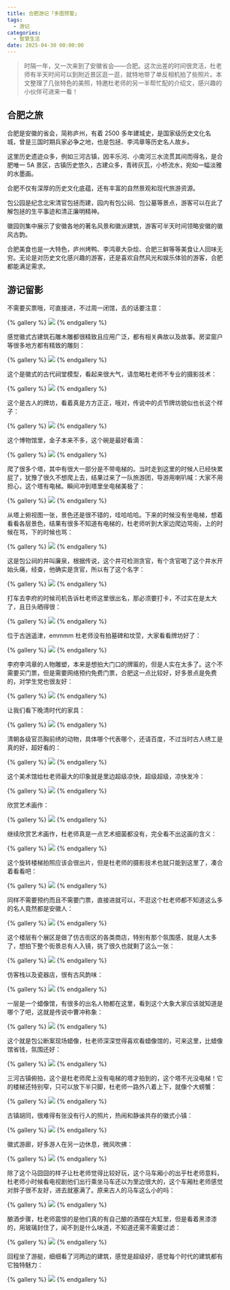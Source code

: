 ```yaml
---
title: 合肥游记「多图预警」
tags:
  - 游记
categories:
  - 智慧生活
date: 2025-04-30 00:00:00
---
```


> 时隔一年，又一次来到了安徽省会——合肥。这次出差的时间很灵活，杜老师有半天时间可以到附近景区逛一逛，就特地带了单反相机拍了些照片。本文整理了几张特色的美照，特邀杜老师的另一半帮忙配的介绍文，感兴趣的小伙伴可进来一看！

<!-- more -->

## 合肥之旅

合肥是安徽的省会，简称庐州，有着 2500 多年建城史，是国家级历史文化名城，曾是三国时期兵家必争之地，也是包拯、李鸿章等历史名人故乡。

这里历史遗迹众多，例如三河古镇，因丰乐河、小南河三水流贯其间而得名，是合肥唯一 5A 景区，古镇历史悠久，古建众多，青砖灰瓦，小桥流水，宛如一幅淡雅的水墨画。

合肥不仅有深厚的历史文化底蕴，还有丰富的自然景观和现代旅游资源。

包公园是纪念北宋清官包拯而建，园内有包公祠、包公墓等景点，游客可以在此了解包拯的生平事迹和清正廉明精神。

徽园则集中展示了安徽各地的著名风景和徽派建筑，游客可半天时间领略安徽的徽风古韵。

合肥美食也是一大特色，庐州烤鸭、李鸿章大杂烩、合肥三鲜等等美食让人回味无穷。无论是对历史文化感兴趣的游客，还是喜欢自然风光和娱乐体验的游客，合肥都能满足需求。

## 游记留影

不需要买票哦，可直接进，不过周一闭馆，去的话要注意：

{% gallery %}
![](https://cdn.dusays.com/2025/04/824-1.jpg)
{% endgallery %}

感觉徽式古建筑石雕木雕都很精致且应用广泛，都有相关典故以及故事。房梁窗户等很多地方都有精致的雕刻：

{% gallery %}
![](https://cdn.dusays.com/2025/04/824-2.jpg)
{% endgallery %}

这个是徽式的古代祠堂模型，看起来很大气，请忽略杜老师不专业的摄影技术：

{% gallery %}
![](https://cdn.dusays.com/2025/04/824-3.jpg)
{% endgallery %}

这个是古人的牌坊，看着真是方方正正，哦对，传说中的贞节牌坊貌似也长这个样子：

{% gallery %}
![](https://cdn.dusays.com/2025/04/824-4.jpg)
{% endgallery %}

这个博物馆里，金子本来不多，这个碗是最好看滴：

{% gallery %}
![](https://cdn.dusays.com/2025/04/824-5.jpg)
{% endgallery %}

爬了很多个塔，其中有很大一部分是不带电梯的。当时走到这里的时候人已经快累屁了，犹豫了很久不想爬上去，结果过来了一队旅游团，导游用喇叭喊：大家不用担心，这个塔有电梯。瞬间冲到塔里坐电梯美极了：

{% gallery %}
![](https://cdn.dusays.com/2025/04/824-6.jpg)
{% endgallery %}

从塔上俯视图一张，景色还是很不错的，哇哈哈哈。下来的时候没有坐电梯，想着看看各层景色，结果有很多不知道有电梯的，杜老师听到大家边爬边骂街，上的时候在骂，下的时候也骂：

{% gallery %}
![](https://cdn.dusays.com/2025/04/824-7.jpg)
{% endgallery %}

这是包公祠的井叫廉泉，根据传说，这个井可检测贪官，有个贪官喝了这个井水开始头痛，经查，他确实是贪官，所以有了这个名字：

{% gallery %}
![](https://cdn.dusays.com/2025/04/824-8.jpg)
{% endgallery %}

打车去李府的时候司机告诉杜老师这里很出名，那必须要打卡，不过实在是太大了，且日头晒得很：

{% gallery %}
![](https://cdn.dusays.com/2025/04/824-9.jpg)
{% endgallery %}

位于古逍遥津，emmmm 杜老师没有拍墓碑和坟茔，大家看看牌坊好了：

{% gallery %}
![](https://cdn.dusays.com/2025/04/824-10.jpg)
{% endgallery %}

李府李鸿章的人物雕塑，本来是想拍大门口的牌匾的，但是人实在太多了。这个不需要买门票，但是需要网络预约免费门票，合肥这一点比较好，好多景点是免费的，对学生党也很友好：

{% gallery %}
![](https://cdn.dusays.com/2025/04/824-11.jpg)
{% endgallery %}

让我们看下晚清时代的家具：

{% gallery %}
![](https://cdn.dusays.com/2025/04/824-12.jpg)
{% endgallery %}

清朝各级官员胸前绣的动物，具体哪个代表哪个，还请百度，不过当时古人绣工是真的好，超好看的：

{% gallery %}
![](https://cdn.dusays.com/2025/04/824-13.jpg)
{% endgallery %}

这个美术馆给杜老师最大的印象就是里边超级凉快，超级超级，凉快发冷：

{% gallery %}
![](https://cdn.dusays.com/2025/04/824-14.jpg)
{% endgallery %}

欣赏艺术画作：

{% gallery %}
![](https://cdn.dusays.com/2025/04/824-15.jpg)
{% endgallery %}

继续欣赏艺术画作，杜老师真是一点艺术细菌都没有，完全看不出这画的含义：

{% gallery %}
![](https://cdn.dusays.com/2025/04/824-16.jpg)
{% endgallery %}

这个旋转楼梯拍照应该会很出片，但是杜老师的摄影技术也就只能到这里了，凑合着看看吧：

{% gallery %}
![](https://cdn.dusays.com/2025/04/824-17.jpg)
{% endgallery %}

同样不需要预约而且不需要门票，直接进就可以，不逛这个杜老师都不知道这么多的名人竟然都是安徽人：

{% gallery %}
![](https://cdn.dusays.com/2025/04/824-18.jpg)
{% endgallery %}

这个楼层有个展区是做了仿古街区的各类商店，特别有那个氛围感，就是人太多了，想拍下整个街景总有人入镜，挑了很久也就剩了这么一张：

{% gallery %}
![](https://cdn.dusays.com/2025/04/824-19.jpg)
{% endgallery %}

仿客栈以及瓷器店，很有古风韵味：

{% gallery %}
![](https://cdn.dusays.com/2025/04/824-20.jpg)
{% endgallery %}

一层是一个蜡像馆，有很多的出名人物都在这里，看到这个大象大家应该就知道是哪个了吧，这就是传说中曹冲称象：

{% gallery %}
![](https://cdn.dusays.com/2025/04/824-21.jpg)
{% endgallery %}

这个就是包公断案现场蜡像，杜老师深深觉得喜欢看蜡像馆的，可来这里，比蜡像馆省钱，氛围还好：

{% gallery %}
![](https://cdn.dusays.com/2025/04/824-22.jpg)
{% endgallery %}

三河古镇俯拍，这个是杜老师爬上没有电梯的塔才拍到的，这个塔不光没电梯！它的楼梯还特别窄，只可以放下半只脚，杜老师一路外八着上下，就像个大螃蟹：

{% gallery %}
![](https://cdn.dusays.com/2025/04/824-23.jpg)
{% endgallery %}

古镇胡同，很难得有张没有行人的照片，热闹和静谧共存的徽式小镇：

{% gallery %}
![](https://cdn.dusays.com/2025/04/824-24.jpg)
{% endgallery %}

徽式游廊，好多游人在另一边休息，微风吹拂：

{% gallery %}
![](https://cdn.dusays.com/2025/04/824-25.jpg)
{% endgallery %}

除了这个马囧囧的样子让杜老师觉得比较好玩，这个马车厢小的出乎杜老师意料，杜老师小时候看电视剧他们出行乘坐马车还以为里边很大的，这个车厢杜老师感觉对胖子很不友好，进去就塞满了。原来古人的马车这么小的吗：

{% gallery %}
![](https://cdn.dusays.com/2025/04/824-26.jpg)
{% endgallery %}

酿酒步骤，杜老师震惊的是他们真的有自己酿的酒摆在大缸里，但是看着黑漆漆的，用玻璃封住了，闻不到是什么味道，不知道还需不需要过滤：

{% gallery %}
![](https://cdn.dusays.com/2025/04/824-27.jpg)
{% endgallery %}

回程坐了游艇，细细看了河两边的建筑，感觉是超级好，感觉每个时代的建筑都有它独特魅力：

{% gallery %}
![](https://cdn.dusays.com/2025/04/824-28.jpg)
{% endgallery %}